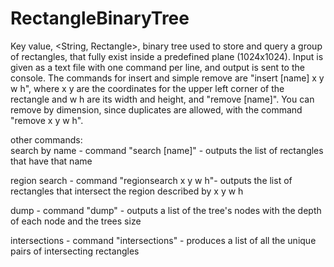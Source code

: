 # RectangleBinaryTree
Key value, <String, Rectangle>, binary tree used to store and query a group of rectangles, that fully exist inside a predefined plane (1024x1024). Input is given as a text file with one command per line, and output is sent to the console. The commands for insert and simple remove are "insert [name] x y w h", where x y are the coordinates for the upper left corner of the rectangle and w h are its width and height, and "remove [name]". You can remove by dimension, since duplicates are allowed, with the command "remove x y w h".  
  
  other commands:  
  search by name - command "search [name]" - outputs the list of rectangles that have that name  
    
  region search - command "regionsearch x y w h"- outputs the list of rectangles that intersect the region described by x y w h  
    
dump - command "dump" - outputs a list of the tree's nodes with the depth of each node and the trees size  

intersections - command "intersections" - produces a list of all the unique pairs of intersecting rectangles
